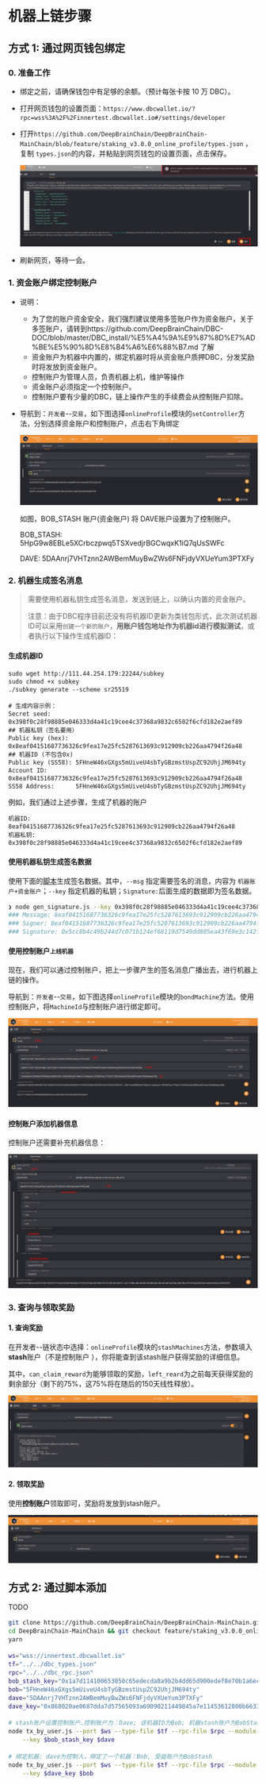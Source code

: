 # 机器上链步骤

## 方式 1: 通过网页钱包绑定

### 0. 准备工作

+ 绑定之前，请确保钱包中有足够的余额。（预计每张卡按 10 万 DBC）。
+ 打开网页钱包的设置页面：`https://www.dbcwallet.io/?rpc=wss%3A%2F%2Finnertest.dbcwallet.io#/settings/developer`

+ 打开`https://github.com/DeepBrainChain/DeepBrainChain-MainChain/blob/feature/staking_v3.0.0_online_profile/types.json` ，复制 `types.json`的内容，并粘贴到网页钱包的设置页面，点击保存。

  ![](bonding_machine.assets/火狐截图_2021-06-01T08-25-33.414Z.png)

+ 刷新网页，等待一会。

### 1. 资金账户绑定控制账户

+ 说明：

  + 为了您的账户资金安全，我们强烈建议使用多签账户作为资金账户，关于多签账户，请转到https://github.com/DeepBrainChain/DBC-DOC/blob/master/DBC_install/%E5%A4%9A%E9%87%8D%E7%AD%BE%E5%90%8D%E8%B4%A6%E6%88%B7.md 了解
  +  资金账户为机器中内置的，绑定机器时将从资金账户质押DBC，分发奖励时将发放到资金账户。
  + 控制账户为管理人员，负责机器上机，维护等操作
  + 资金账户必须指定一个控制账户。
  + 控制账户要有少量的DBC，链上操作产生的手续费会从控制账户扣除。

+ 导航到：`开发者`--`交易`，如下图选择`onlineProfile`模块的`setController`方法，分别选择资金账户和控制账户，点击右下角绑定

  ![image-20210629104434008](bonding_machine.assets/image-20210629104434008.png)

  如图，BOB_STASH 账户(资金账户) 将 DAVE账户设置为了控制账户。

  BOB_STASH: 5HpG9w8EBLe5XCrbczpwq5TSXvedjrBGCwqxK1iQ7qUsSWFc

  DAVE: 5DAAnrj7VHTznn2AWBemMuyBwZWs6FNFjdyVXUeYum3PTXFy
### 2. 机器生成签名消息

> 需要使用机器私钥生成签名消息，发送到链上，以确认内置的资金账户。
>
> 注意：由于DBC程序目前还没有将机器ID更新为类钱包形式，此次测试机器ID可以采用`创建一个新的账户`，**用账户钱包地址作为机器id进行模拟测试**，或者执行以下操作生成机器ID：

#### 生成机器ID

```
sudo wget http://111.44.254.179:22244/subkey
sudo chmod +x subkey
./subkey generate --scheme sr25519

# 生成内容示例：
Secret seed:       0x398f0c28f98885e046333d4a41c19cee4c37368a9832c6502f6cfd182e2aef89    ## 机器私钥（签名要用）
Public key (hex):  0x8eaf04151687736326c9fea17e25fc5287613693c912909cb226aa4794f26a48    ## 机器ID (不包含0x)
Public key (SS58): 5FHneW46xGXgs5mUiveU4sbTyGBzmstUspZC92UhjJM694ty
Account ID:        0x8eaf04151687736326c9fea17e25fc5287613693c912909cb226aa4794f26a48
SS58 Address:      5FHneW46xGXgs5mUiveU4sbTyGBzmstUspZC92UhjJM694ty
```

例如，我们通过上述步骤，生成了机器的账户

```
机器ID: 8eaf04151687736326c9fea17e25fc5287613693c912909cb226aa4794f26a48
机器私钥: 0x398f0c28f98885e046333d4a41c19cee4c37368a9832c6502f6cfd182e2aef89
```

#### 使用机器私钥生成签名数据

使用下面的[脚本](https://github.com/DeepBrainChain/DeepBrainChain-MainChain/blob/feature/staking_v3.0.0_online_profile/scripts/test_script/gen_signature.js)生成签名数据。其中，`--msg` 指定需要签名的消息，内容为 `机器账户+资金账户`；`--key` 指定机器的私钥；`Signature:`后面生成的数据即为签名数据。

```bash
❯ node gen_signature.js --key 0x398f0c28f98885e046333d4a41c19cee4c37368a9832c6502f6cfd182e2aef89 --msg 8eaf04151687736326c9fea17e25fc5287613693c912909cb226aa4794f26a485CiPPseXPECbkjWCa6MnjNokrgYjMqmKndv2rSnekmSK2DjL
### Message: 8eaf04151687736326c9fea17e25fc5287613693c912909cb226aa4794f26a485CiPPseXPECbkjWCa6MnjNokrgYjMqmKndv2rSnekmSK2DjL
### Signer: 8eaf04151687736326c9fea17e25fc5287613693c912909cb226aa4794f26a48
### Signature: 0x5cc8b4c49b244d7c071b124ef68119d7549dd805ea43f69e3c142fd5909f926041a9cad93b16085d72431df2d1164e7911085423bca16625295583686f2fce8c
```

#### 使用控制账户`上线机器`

现在，我们可以通过控制账户，把上一步骤产生的签名消息广播出去，进行机器上链的操作。

导航到：`开发者`--`交易`，如下图选择`onlineProfile`模块的`bondMachine`方法。使用控制账户，将`MachineId`与控制账户进行绑定即可。

![image-20210707140400114](bonding_machine.assets/image-20210707140400114.png)

#### 控制账户添加机器信息

控制账户还需要补充机器信息：

![image-20210707143303202](bonding_machine.assets/image-20210707143303202.png)

### 3. 查询与领取奖励

#### 1. 查询奖励

在开发者--链状态中选择：`onlineProfile`模块的`stashMachines`方法，参数填入**stash**账户（不是控制账户 ），你将能查到该stash账户获得奖励的详细信息。

其中，`can_claim_reward`为能够领取的奖励，`left_reard`为之前每天获得奖励的剩余部分（剩下的75%，这75%将在随后的150天线性释放）。

![image-20210623143656481](bonding_machine.assets/image-20210623143656481.png)

#### 2. 领取奖励

使用**控制账户**领取即可，奖励将发放到stash账户。

![image-20210623144049700](bonding_machine.assets/image-20210623144049700.png)

## 方式 2: 通过脚本添加

TODO

```bash
git clone https://github.com/DeepBrainChain/DeepBrainChain-MainChain.git
cd DeepBrainChain-MainChain && git checkout feature/staking_v3.0.0_online_profile && cd scripts/test_script
yarn

ws="wss://innertest.dbcwallet.io"
tf="../../dbc_types.json"
rpc="../../dbc_rpc.json"
bob_stash_key="0x1a7d114100653850c65edecda8a9b2b4dd65d900edef8e70b1a6ecdcda967056"
bob="5FHneW46xGXgs5mUiveU4sbTyGBzmstUspZC92UhjJM694ty"
dave="5DAAnrj7VHTznn2AWBemMuyBwZWs6FNFjdyVXUeYum3PTXFy"
dave_key="0x868020ae0687dda7d57565093a69090211449845a7e11453612800b663307246"

# stash账户设置控制账户.控制账户为：Dave; 该机器ID为Bob; 机器stash账户为BobStash:
node tx_by_user.js --port $ws --type-file $tf --rpc-file $rpc --module onlineProfile --func setController \
    --key $bob_stash_key $dave

# 绑定机器: dave为控制人，绑定了一个机器：Bob, 受益账户为BobStash
node tx_by_user.js --port $ws --type-file $tf --rpc-file $rpc --module onlineProfile --func bondMachine \
    --key $dave_key $bob
```

